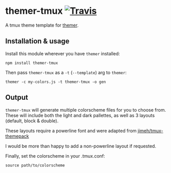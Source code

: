 # themer-tmux [![Travis](https://img.shields.io/travis/tomselvi/themer-tmux.svg)](https://travis-ci.org/tomselvi/themer-tmux)

A tmux theme template for [themer](https://github.com/mjswensen/themer).

## Installation & usage

Install this module wherever you have `themer` installed:

    npm install themer-tmux

Then pass `themer-tmux` as a `-t` (`--template`) arg to `themer`:

    themer -c my-colors.js -t themer-tmux -o gen

## Output

`themer-tmux` will generate multiple colorscheme files for you to choose from. These will include both the light and
dark pallettes, as well as 3 layouts (default, block & double).

These layouts require a powerline font and were adapted from [jimeh/tmux-themepack](https://github.com/jimeh/tmux-themepack)

I would be more than happy to add a non-powerline layout if requested.

Finally, set the colorscheme in your .tmux.conf:

    source path/to/colorscheme
